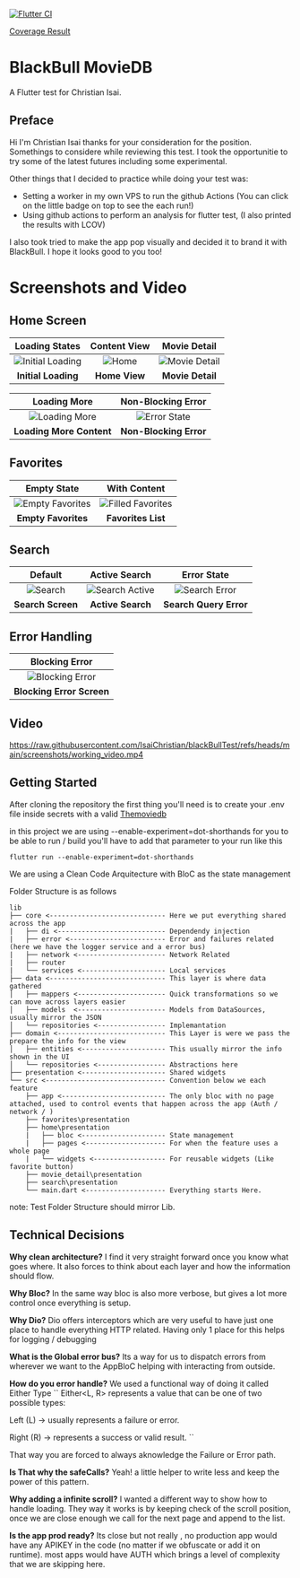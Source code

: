 [![Flutter CI](https://github.com/IsaiChristian/blackBullTest/actions/workflows/main.yml/badge.svg)](https://github.com/IsaiChristian/blackBullTest/actions/workflows/main.yml)

[Coverage Result](https://isaichristian.github.io/blackBullTest/index.html)

# BlackBull MovieDB

A Flutter test for Christian Isai.

## Preface

Hi I'm Christian Isai thanks for your consideration for the position. 
Somethings to considere while reviewing this test. I took the opportunitie 
to try some of the latest futures including some experimental. 

Other things that I decided to practice while doing your test was:
- Setting a worker in my own VPS to run the github Actions (You can click on the little badge on top to see the each run!)
- Using github actions to perform an analysis for flutter test, (I also printed the results with LCOV)

I also took tried to make the app pop visually and decided it to brand it with BlackBull. I hope it looks good to you too!
# Screenshots and Video

## Home Screen
| Loading States | Content View | Movie Detail |
|:---:|:---:|:---:|
| ![Initial Loading](https://raw.githubusercontent.com/IsaiChristian/blackBullTest/refs/heads/main/screenshots/home_loading_init.jpg) | ![Home](https://raw.githubusercontent.com/IsaiChristian/blackBullTest/refs/heads/main/screenshots/home.jpg) | ![Movie Detail](https://raw.githubusercontent.com/IsaiChristian/blackBullTest/refs/heads/main/screenshots/movie_detail.jpg) |
| **Initial Loading** | **Home View** | **Movie Detail** |

| Loading More | Non-Blocking Error |
|:---:|:---:|
| ![Loading More](https://raw.githubusercontent.com/IsaiChristian/blackBullTest/refs/heads/main/screenshots/home_loading_more.jpg) | ![Error State](https://raw.githubusercontent.com/IsaiChristian/blackBullTest/refs/heads/main/screenshots/home_not_blocking_error.jpg) |
| **Loading More Content** | **Non-Blocking Error** |

## Favorites
| Empty State | With Content |
|:---:|:---:|
| ![Empty Favorites](https://raw.githubusercontent.com/IsaiChristian/blackBullTest/refs/heads/main/screenshots/favorites_empty.jpg) | ![Filled Favorites](https://raw.githubusercontent.com/IsaiChristian/blackBullTest/refs/heads/main/screenshots/favorites_filled.jpg) |
| **Empty Favorites** | **Favorites List** |

## Search
| Default | Active Search | Error State |
|:---:|:---:|:---:|
| ![Search](https://raw.githubusercontent.com/IsaiChristian/blackBullTest/refs/heads/main/screenshots/search.jpg) | ![Search Active](https://raw.githubusercontent.com/IsaiChristian/blackBullTest/refs/heads/main/screenshots/search_active.jpg) | ![Search Error](https://raw.githubusercontent.com/IsaiChristian/blackBullTest/refs/heads/main/screenshots/search_query_error.jpg) |
| **Search Screen** | **Active Search** | **Search Query Error** |

## Error Handling
| Blocking Error |
|:---:|
| ![Blocking Error](https://raw.githubusercontent.com/IsaiChristian/blackBullTest/refs/heads/main/screenshots/blocking_error.jpg) |
| **Blocking Error Screen** |

## Video

https://raw.githubusercontent.com/IsaiChristian/blackBullTest/refs/heads/main/screenshots/working_video.mp4

## Getting Started

After cloning the repository the first thing you'll need is to create your .env file inside secrets with a valid [Themoviedb](https://www.themoviedb.org/)

in this project we are using --enable-experiment=dot-shorthands for you to be able to run / build you'll have to add that parameter to your run like this

`` flutter run --enable-experiment=dot-shorthands ``

We are using a Clean Code Arquitecture with BloC as the state management

Folder Structure is as follows
```plaintext
lib
├── core <----------------------------- Here we put everything shared across the app
|   ├── di <--------------------------- Dependendy injection
|   ├── error <------------------------ Error and failures related (here we have the logger service and a error bus) 
|   ├── network <---------------------- Network Related
|   ├── router 
|   └── services <--------------------- Local services
├── data <----------------------------- This layer is where data gathered
│   ├── mappers <---------------------- Quick transformations so we can move across layers easier
│   ├── models  <---------------------- Models from DataSources, usually mirror the JSON  
│   └── repositories <----------------- Implemantation
├── domain <--------------------------- This Layer is were we pass the prepare the info for the view
│   ├── entities <--------------------- This usually mirror the info shown in the UI
│   └── repositories <----------------- Abstractions here
├── presentation <--------------------- Shared widgets 
└── src <------------------------------ Convention below we each feature
    ├── app <-------------------------- The only bloc with no page attached, used to control events that happen across the app (Auth / network / )
    ├── favorites\presentation
    ├── home\presentation 
    |   ├── bloc <--------------------- State management
    |   ├── pages <-------------------- For when the feature uses a whole page
    |   └── widgets <------------------ For reusable widgets (Like favorite button)
    ├── movie_detail\presentation
    ├── search\presentation
    └── main.dart <-------------------- Everything starts Here.
```
note: Test Folder Structure should mirror Lib.

## Technical Decisions 

**Why clean architecture?**
I find it very straight forward once you know what goes where. It also forces to think about each layer and how the information should flow.

**Why Bloc?**
In the same way bloc is also more verbose, but gives a lot more control once everything is setup. 

**Why Dio?**
Dio offers interceptors which are very useful to have just one place to handle everything HTTP related. Having only 1 place for this helps for logging / debugging

**What is the Global error bus?**
Its a way for us to dispatch errors from wherever we want to the AppBloC helping with interacting from outside. 

**How do you error handle?**
We used a functional way of doing it called Either Type 
``
Either<L, R> represents a value that can be one of two possible types:

Left (L) → usually represents a failure or error.

Right (R) → represents a success or valid result.
``

That way you are forced to always aknowledge the Failure or Error path. 

**Is That why the safeCalls?**
Yeah! a little helper to write less and keep the power of this pattern. 

**Why adding a infinite scroll?**
I wanted a different way to show how to handle loading.
They way it works is by keeping check of the scroll position, once we are close enough we call for the next page and append to the list. 


**Is the app prod ready?**
Its close but not really , no production app would have any APIKEY in the code (no matter if we obfuscate or add it on runtime). 
most apps would have AUTH which brings a level of complexity that we are skipping here.



